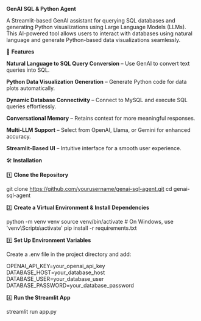 **GenAI SQL & Python Agent**

A Streamlit-based GenAI assistant for querying SQL databases and generating Python visualizations using Large Language Models (LLMs). This AI-powered tool allows users to interact with databases using natural language and generate Python-based data visualizations seamlessly.

🚀 **Features**

**Natural Language to SQL Query Conversion** – Use GenAI to convert text queries into SQL.

**Python Data Visualization Generation** – Generate Python code for data plots automatically.

**Dynamic Database Connectivity** – Connect to MySQL and execute SQL queries effortlessly.

**Conversational Memory** – Retains context for more meaningful responses.

**Multi-LLM Support** – Select from OpenAI, Llama, or Gemini for enhanced accuracy.

**Streamlit-Based UI** – Intuitive interface for a smooth user experience.

🛠 **Installation**

1️⃣ **Clone the Repository**

git clone https://github.com/yourusername/genai-sql-agent.git
cd genai-sql-agent

2️⃣ **Create a Virtual Environment & Install Dependencies**

python -m venv venv
source venv/bin/activate  # On Windows, use 'venv\Scripts\activate'
pip install -r requirements.txt

3️⃣ **Set Up Environment Variables**

Create a .env file in the project directory and add:

OPENAI_API_KEY=your_openai_api_key
DATABASE_HOST=your_database_host
DATABASE_USER=your_database_user
DATABASE_PASSWORD=your_database_password

4️⃣ **Run the Streamlit App**

streamlit run app.py

